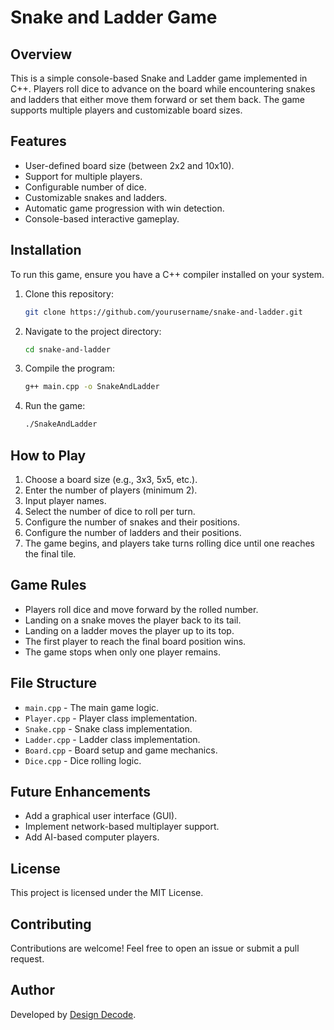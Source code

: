 # Snake and Ladder Game

## Overview
This is a simple console-based Snake and Ladder game implemented in C++. Players roll dice to advance on the board while encountering snakes and ladders that either move them forward or set them back. The game supports multiple players and customizable board sizes.

## Features
- User-defined board size (between 2x2 and 10x10).
- Support for multiple players.
- Configurable number of dice.
- Customizable snakes and ladders.
- Automatic game progression with win detection.
- Console-based interactive gameplay.

## Installation
To run this game, ensure you have a C++ compiler installed on your system.

1. Clone this repository:
   ```sh
   git clone https://github.com/yourusername/snake-and-ladder.git
   ```
2. Navigate to the project directory:
   ```sh
   cd snake-and-ladder
   ```
3. Compile the program:
   ```sh
   g++ main.cpp -o SnakeAndLadder
   ```
4. Run the game:
   ```sh
   ./SnakeAndLadder
   ```

## How to Play
1. Choose a board size (e.g., 3x3, 5x5, etc.).
2. Enter the number of players (minimum 2).
3. Input player names.
4. Select the number of dice to roll per turn.
5. Configure the number of snakes and their positions.
6. Configure the number of ladders and their positions.
7. The game begins, and players take turns rolling dice until one reaches the final tile.

## Game Rules
- Players roll dice and move forward by the rolled number.
- Landing on a snake moves the player back to its tail.
- Landing on a ladder moves the player up to its top.
- The first player to reach the final board position wins.
- The game stops when only one player remains.

## File Structure
- `main.cpp` - The main game logic.
- `Player.cpp` - Player class implementation.
- `Snake.cpp` - Snake class implementation.
- `Ladder.cpp` - Ladder class implementation.
- `Board.cpp` - Board setup and game mechanics.
- `Dice.cpp` - Dice rolling logic.

## Future Enhancements
- Add a graphical user interface (GUI).
- Implement network-based multiplayer support.
- Add AI-based computer players.

## License
This project is licensed under the MIT License.

## Contributing
Contributions are welcome! Feel free to open an issue or submit a pull request.

## Author
Developed by [Design Decode](https://github.com/designdecodegit).

